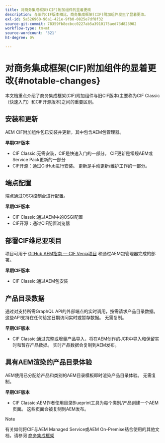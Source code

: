 ```yaml
---
title: 对商务集成框架(CIF)附加组件的显着更改
description: 与旧的CIF版本相比，商务集成框架(CIF)附加组件发生了显着更改。
exl-id: 5a526960-96a1-421e-9fb0-0825e7df8f32
source-git-commit: 78359fb8ecbcc0227ab5a3910175aed73d823902
workflow-type: tm+mt
source-wordcount: '321'
ht-degree: 0%

---
```


# 对商务集成框架(CIF)附加组件的显着更改{#notable-changes}

本文档重点介绍了商务集成框架(CIF)附加组件与旧CIF版本(主要称为CIF Classic（快速入门）和CIF开源版本)之间的重要区别。

## 安装和更新

AEM CIF附加组件包已安装并更新，其中包含AEM包管理器。

**早期CIF版本**

* CIF Classic:无需安装，CIF是快速入门的一部分。 CIF更新是常规AEM或Service Pack更新的一部分
* CIF开源：通过GitHub进行安装。 更新是手动更新/维护工作的一部分。

## 端点配置

端点通过OSGi控制台进行配置。

**早期CIF版本**

* CIF Classic:通过AEM中的OSGi配置
* CIF开源：通过CIF配置浏览器

## 部署CIF维尼亚项目

项目可用于 [GitHub AEM指南 — CIF Venia项目](https://github.com/adobe/aem-cif-guides-venia) 和通过AEM包管理器完成的部署。

**早期CIF版本**

* CIF Classic:通过AEM包安装

## 产品目录数据

通过对支持所需GraphQL API的外部端点的实时调用，按需请求产品目录数据。 这些API支持在任何给定日期访问实时或暂存数据。 无需复制。

**早期CIF版本**

* CIF Classic:通过完整或增量产品导入，将在AEM创作的JCR中导入和保留实时和暂存产品数据。 实时产品数据会复制到AEM发布。

## 具有AEM渲染的产品目录体验

AEM使用已分配给产品和类别的AEM目录模板即时渲染产品目录体验。 无需复制。

**早期CIF版本**

* CIF Classic:AEM作者使用目录Blueprint工具为每个类别/产品创建一个AEM页面。 这些页面会被复制到AEM发布。

>[!NOTE]
>
>有关如何将CIF与AEM Managed Service或AEM On-Premise结合使用的其他文档，请参阅 [商务集成框架](https://www.adobe.io/apis/experiencecloud/commerce-integration-framework/getting-started.html)
